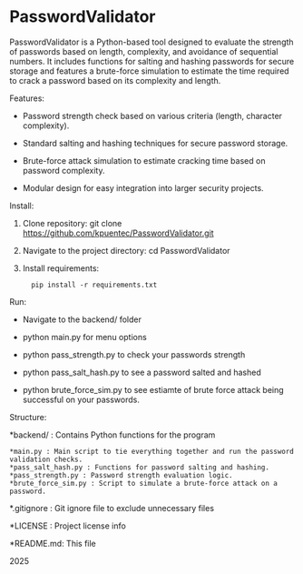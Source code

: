 
# PasswordValidator

PasswordValidator is a Python-based tool designed to evaluate the strength of passwords based on length, complexity, and avoidance of sequential numbers. It includes functions for salting and hashing passwords for secure storage and features a brute-force simulation to estimate the time required to crack a password based on its complexity and length.

Features:

* Password strength check based on various criteria (length, character complexity).

* Standard salting and hashing techniques for secure password storage.

* Brute-force attack simulation to estimate cracking time based on password complexity.

* Modular design for easy integration into larger security projects.

Install:

1. Clone repository: git clone https://github.com/kpuentec/PasswordValidator.git

2. Navigate to the project directory: cd PasswordValidator

3. Install requirements:

         pip install -r requirements.txt

Run:

* Navigate to the backend/ folder

* python main.py for menu options

* python pass_strength.py <password> to check your passwords strength

* python pass_salt_hash.py <password> to see a password salted and hashed

* python brute_force_sim.py <password> to see estiamte of brute force attack being successful on your passwords.

Structure:

*backend/ : Contains Python functions for the program

    *main.py : Main script to tie everything together and run the password validation checks.
    *pass_salt_hash.py : Functions for password salting and hashing.
    *pass_strength.py : Password strength evaluation logic.
    *brute_force_sim.py : Script to simulate a brute-force attack on a password.

*.gitignore : Git ignore file to exclude unnecessary files

*LICENSE : Project license info

*README.md: This file



2025
